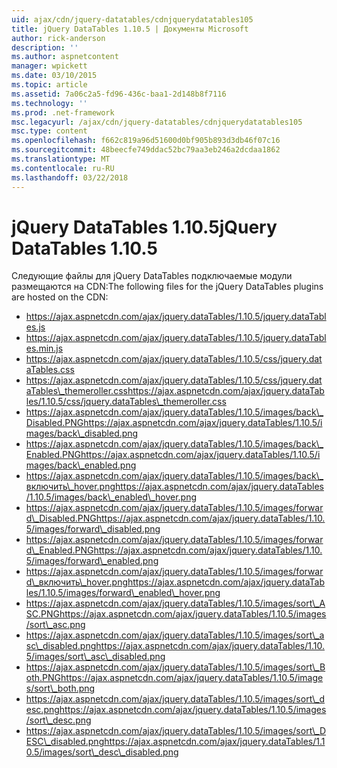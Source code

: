 ```yaml
---
uid: ajax/cdn/jquery-datatables/cdnjquerydatatables105
title: jQuery DataTables 1.10.5 | Документы Microsoft
author: rick-anderson
description: ''
ms.author: aspnetcontent
manager: wpickett
ms.date: 03/10/2015
ms.topic: article
ms.assetid: 7a06c2a5-fd96-436c-baa1-2d148b8f7116
ms.technology: ''
ms.prod: .net-framework
msc.legacyurl: /ajax/cdn/jquery-datatables/cdnjquerydatatables105
msc.type: content
ms.openlocfilehash: f662c819a96d51600d0bf905b893d3db46f07c16
ms.sourcegitcommit: 48beecfe749ddac52bc79aa3eb246a2dcdaa1862
ms.translationtype: MT
ms.contentlocale: ru-RU
ms.lasthandoff: 03/22/2018
---
```

<a name="jquery-datatables-1105"></a><span data-ttu-id="d9457-102">jQuery DataTables 1.10.5</span><span class="sxs-lookup"><span data-stu-id="d9457-102">jQuery DataTables 1.10.5</span></span>
====================
<span data-ttu-id="d9457-103">Следующие файлы для jQuery DataTables подключаемые модули размещаются на CDN:</span><span class="sxs-lookup"><span data-stu-id="d9457-103">The following files for the jQuery DataTables plugins are hosted on the CDN:</span></span>

- https://ajax.aspnetcdn.com/ajax/jquery.dataTables/1.10.5/jquery.dataTables.js
- https://ajax.aspnetcdn.com/ajax/jquery.dataTables/1.10.5/jquery.dataTables.min.js
- https://ajax.aspnetcdn.com/ajax/jquery.dataTables/1.10.5/css/jquery.dataTables.css
- <span data-ttu-id="d9457-104">https://ajax.aspnetcdn.com/ajax/jquery.dataTables/1.10.5/css/jquery.dataTables\_themeroller.css</span><span class="sxs-lookup"><span data-stu-id="d9457-104">https://ajax.aspnetcdn.com/ajax/jquery.dataTables/1.10.5/css/jquery.dataTables\_themeroller.css</span></span>
- <span data-ttu-id="d9457-105">https://ajax.aspnetcdn.com/ajax/jquery.dataTables/1.10.5/images/back\_Disabled.PNG</span><span class="sxs-lookup"><span data-stu-id="d9457-105">https://ajax.aspnetcdn.com/ajax/jquery.dataTables/1.10.5/images/back\_disabled.png</span></span>
- <span data-ttu-id="d9457-106">https://ajax.aspnetcdn.com/ajax/jquery.dataTables/1.10.5/images/back\_Enabled.PNG</span><span class="sxs-lookup"><span data-stu-id="d9457-106">https://ajax.aspnetcdn.com/ajax/jquery.dataTables/1.10.5/images/back\_enabled.png</span></span>
- <span data-ttu-id="d9457-107">https://ajax.aspnetcdn.com/ajax/jquery.dataTables/1.10.5/images/back\_включить\_hover.png</span><span class="sxs-lookup"><span data-stu-id="d9457-107">https://ajax.aspnetcdn.com/ajax/jquery.dataTables/1.10.5/images/back\_enabled\_hover.png</span></span>
- <span data-ttu-id="d9457-108">https://ajax.aspnetcdn.com/ajax/jquery.dataTables/1.10.5/images/forward\_Disabled.PNG</span><span class="sxs-lookup"><span data-stu-id="d9457-108">https://ajax.aspnetcdn.com/ajax/jquery.dataTables/1.10.5/images/forward\_disabled.png</span></span>
- <span data-ttu-id="d9457-109">https://ajax.aspnetcdn.com/ajax/jquery.dataTables/1.10.5/images/forward\_Enabled.PNG</span><span class="sxs-lookup"><span data-stu-id="d9457-109">https://ajax.aspnetcdn.com/ajax/jquery.dataTables/1.10.5/images/forward\_enabled.png</span></span>
- <span data-ttu-id="d9457-110">https://ajax.aspnetcdn.com/ajax/jquery.dataTables/1.10.5/images/forward\_включить\_hover.png</span><span class="sxs-lookup"><span data-stu-id="d9457-110">https://ajax.aspnetcdn.com/ajax/jquery.dataTables/1.10.5/images/forward\_enabled\_hover.png</span></span>
- <span data-ttu-id="d9457-111">https://ajax.aspnetcdn.com/ajax/jquery.dataTables/1.10.5/images/sort\_ASC.PNG</span><span class="sxs-lookup"><span data-stu-id="d9457-111">https://ajax.aspnetcdn.com/ajax/jquery.dataTables/1.10.5/images/sort\_asc.png</span></span>
- <span data-ttu-id="d9457-112">https://ajax.aspnetcdn.com/ajax/jquery.dataTables/1.10.5/images/sort\_asc\_disabled.png</span><span class="sxs-lookup"><span data-stu-id="d9457-112">https://ajax.aspnetcdn.com/ajax/jquery.dataTables/1.10.5/images/sort\_asc\_disabled.png</span></span>
- <span data-ttu-id="d9457-113">https://ajax.aspnetcdn.com/ajax/jquery.dataTables/1.10.5/images/sort\_Both.PNG</span><span class="sxs-lookup"><span data-stu-id="d9457-113">https://ajax.aspnetcdn.com/ajax/jquery.dataTables/1.10.5/images/sort\_both.png</span></span>
- <span data-ttu-id="d9457-114">https://ajax.aspnetcdn.com/ajax/jquery.dataTables/1.10.5/images/sort\_desc.png</span><span class="sxs-lookup"><span data-stu-id="d9457-114">https://ajax.aspnetcdn.com/ajax/jquery.dataTables/1.10.5/images/sort\_desc.png</span></span>
- <span data-ttu-id="d9457-115">https://ajax.aspnetcdn.com/ajax/jquery.dataTables/1.10.5/images/sort\_DESC\_disabled.png</span><span class="sxs-lookup"><span data-stu-id="d9457-115">https://ajax.aspnetcdn.com/ajax/jquery.dataTables/1.10.5/images/sort\_desc\_disabled.png</span></span>
